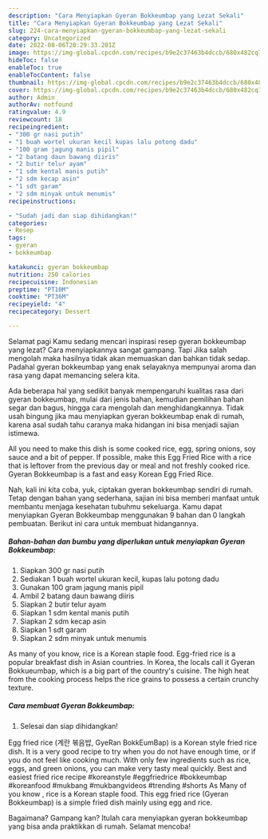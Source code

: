 ```yaml
---
description: "Cara Menyiapkan Gyeran Bokkeumbap yang Lezat Sekali"
title: "Cara Menyiapkan Gyeran Bokkeumbap yang Lezat Sekali"
slug: 224-cara-menyiapkan-gyeran-bokkeumbap-yang-lezat-sekali
category: Uncategorized
date: 2022-08-06T20:29:33.201Z
image: https://img-global.cpcdn.com/recipes/b9e2c37463b4dccb/680x482cq70/gyeran-bokkeumbap-foto-resep-utama.jpg
hideToc: false
enableToc: true
enableTocContent: false
thumbnail: https://img-global.cpcdn.com/recipes/b9e2c37463b4dccb/680x482cq70/gyeran-bokkeumbap-foto-resep-utama.jpg
cover: https://img-global.cpcdn.com/recipes/b9e2c37463b4dccb/680x482cq70/gyeran-bokkeumbap-foto-resep-utama.jpg
author: Admin
authorAv: notfound
ratingvalue: 4.9
reviewcount: 18
recipeingredient:
- "300 gr nasi putih"
- "1 buah wortel ukuran kecil kupas lalu potong dadu"
- "100 gram jagung manis pipil"
- "2 batang daun bawang diiris"
- "2 butir telur ayam"
- "1 sdm kental manis putih"
- "2 sdm kecap asin"
- "1 sdt garam"
- "2 sdm minyak untuk menumis"
recipeinstructions:

- "Sudah jadi dan siap dihidangkan!"
categories:
- Resep
tags:
- gyeran
- bokkeumbap

katakunci: gyeran bokkeumbap 
nutrition: 250 calories
recipecuisine: Indonesian
preptime: "PT10M"
cooktime: "PT36M"
recipeyield: "4"
recipecategory: Dessert

---
```



Selamat pagi Kamu sedang mencari inspirasi resep gyeran bokkeumbap yang lezat? Cara menyiapkannya sangat gampang. Tapi Jika salah mengolah maka hasilnya tidak akan memuaskan dan bahkan tidak sedap. Padahal gyeran bokkeumbap yang enak selayaknya mempunyai aroma dan rasa yang dapat memancing selera kita.


Ada beberapa hal yang sedikit banyak mempengaruhi kualitas rasa dari gyeran bokkeumbap, mulai dari jenis bahan, kemudian pemilihan bahan segar dan bagus, hingga cara mengolah dan menghidangkannya. Tidak usah bingung jika mau menyiapkan gyeran bokkeumbap enak di rumah, karena asal sudah tahu caranya maka hidangan ini bisa menjadi sajian istimewa.

All you need to make this dish is some cooked rice, egg, spring onions, soy sauce and a bit of pepper. If possible, make this Egg Fried Rice with a rice that is leftover from the previous day or meal and not freshly cooked rice. Gyeran Bokkeumbap is a fast and easy Korean Egg Fried Rice.


Nah, kali ini kita coba, yuk, ciptakan gyeran bokkeumbap sendiri di rumah. Tetap dengan bahan yang sederhana, sajian ini bisa memberi manfaat untuk membantu menjaga kesehatan tubuhmu sekeluarga. Kamu dapat menyiapkan Gyeran Bokkeumbap menggunakan 9 bahan dan 0 langkah pembuatan. Berikut ini cara untuk membuat hidangannya.

<!--inarticleads1-->

##### Bahan-bahan dan bumbu yang diperlukan untuk menyiapkan Gyeran Bokkeumbap:

1. Siapkan 300 gr nasi putih
1. Sediakan 1 buah wortel ukuran kecil, kupas lalu potong dadu
1. Gunakan 100 gram jagung manis pipil
1. Ambil 2 batang daun bawang diiris
1. Siapkan 2 butir telur ayam
1. Siapkan 1 sdm kental manis putih
1. Siapkan 2 sdm kecap asin
1. Siapkan 1 sdt garam
1. Siapkan 2 sdm minyak untuk menumis


As many of you know, rice is a Korean staple food. Egg-fried rice is a popular breakfast dish in Asian countries. In Korea, the locals call it Gyeran Bokkueumbap, which is a big part of the country&#39;s cuisine. The high heat from the cooking process helps the rice grains to possess a certain crunchy texture. 

<!--inarticleads2-->

##### Cara membuat Gyeran Bokkeumbap:


1. Selesai dan siap dihidangkan!

Egg fried rice (계란 볶음밥, GyeRan BokkEumBap) is a Korean style fried rice dish. It is a very good recipe to try when you do not have enough time, or if you do not feel like cooking much. With only few ingredients such as rice, eggs, and green onions, you can make very tasty meal quickly. Best and easiest fried rice recipe #koreanstyle #eggfriedrice #bokkeumbap #koreanfood #mukbang #mukbangvideos #trending #shorts As Many of you know , rice is a Korean staple food. This egg fried rice (Gyeran Bokkeumbap) is a simple fried dish mainly using egg and rice. 

Bagaimana? Gampang kan? Itulah cara menyiapkan gyeran bokkeumbap yang bisa anda praktikkan di rumah. Selamat mencoba!
